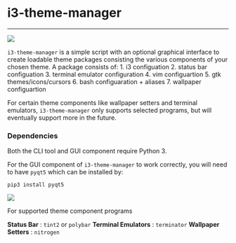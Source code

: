 # i3-theme-manager
----
![](http://i66.tinypic.com/11rvct3.gif)

`i3-theme-manager` is a simple script with an optional graphical interface to create loadable theme packages consisting
the various components of your chosen theme. A package consists of: 
    1. i3 configuation 
    2. status bar configuation
    3. terminal emulator configuration 
    4. vim configuartion
    5. gtk themes/icons/cursors
    6. bash configuaration + aliases
    7. wallpaper configuartion

For certain theme components like wallpaper setters and terminal emulators, `i3-theme-manager` only supports selected programs,
but will eventually support more in the future. 


### Dependencies 

Both the CLI tool and GUI component require Python 3.

For the GUI component of `i3-theme-manager` to work correctly, you will need to have `pyqt5`
which can be installed by:

`pip3 install pyqt5`


![](http://i.imgur.com/5xOYo9X.png)


For supported theme component programs

**Status Bar** : `tint2` or `polybar`
**Terminal Emulators** : `terminator`
**Wallpaper Setters** : `nitrogen`

